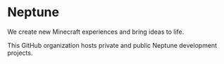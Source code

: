 # Neptune
We create new Minecraft experiences and bring ideas to life.

This GitHub organization hosts private and public Neptune development projects.
